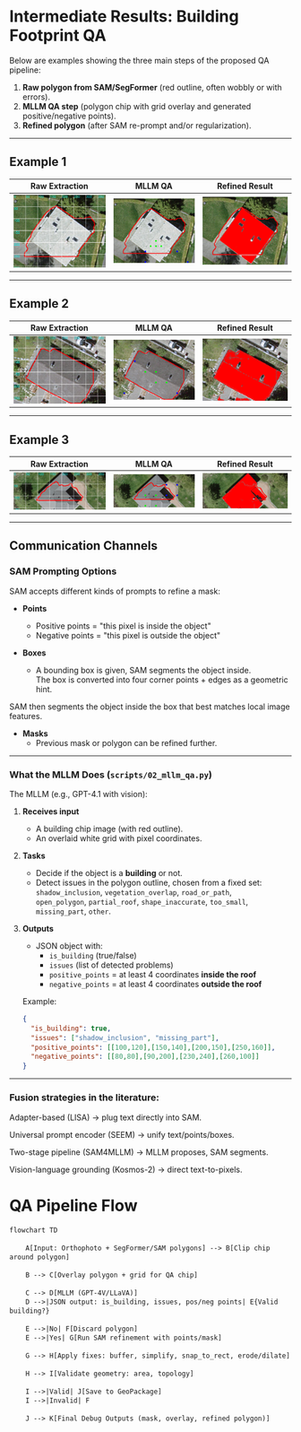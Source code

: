 # Intermediate Results: Building Footprint QA

Below are examples showing the three main steps of the proposed QA pipeline:

1. **Raw polygon from SAM/SegFormer** (red outline, often wobbly or with errors).  
2. **MLLM QA step** (polygon chip with grid overlay and generated positive/negative points).  
3. **Refined polygon** (after SAM re-prompt and/or regularization).

---

## Example 1

| Raw Extraction | MLLM QA          | Refined Result        |
|----------------|------------------|-----------------------|
| ![raw](img.png) | ![qa](img_2.png) | ![refined](img_1.png) |

---

## Example 2

| Raw Extraction    | MLLM QA          | Refined Result        |
|-------------------|------------------|-----------------------|
| ![raw](img_4.png) | ![qa](img_5.png) | ![refined](img_3.png) |

---

## Example 3

| Raw Extraction    | MLLM QA | Refined Result        |
|-------------------|---------|-----------------------|
| ![raw](img_6.png) | ![qa](poly_4_points.png) | ![refined](img_7.png) |

---

## Communication Channels

### SAM Prompting Options
SAM accepts different kinds of prompts to refine a mask:

- **Points**  
  - Positive points = "this pixel is inside the object"  
  - Negative points = "this pixel is outside the object"  

- **Boxes**  
  - A bounding box is given, SAM segments the object inside.  
  The box is converted into four corner points + edges as a geometric hint.

SAM then segments the object inside the box that best matches local image features.
- **Masks**  
  - Previous mask or polygon can be refined further.  

---

### What the MLLM Does (`scripts/02_mllm_qa.py`)

The MLLM (e.g., GPT-4.1 with vision):

1. **Receives input**  
   - A building chip image (with red outline).  
   - An overlaid white grid with pixel coordinates.  

2. **Tasks**  
   - Decide if the object is a **building** or not.  
   - Detect issues in the polygon outline, chosen from a fixed set:  
     `shadow_inclusion`, `vegetation_overlap`, `road_or_path`,  
     `open_polygon`, `partial_roof`, `shape_inaccurate`, `too_small`,  
     `missing_part`, `other`.  

3. **Outputs**  
   - JSON object with:  
     - `is_building` (true/false)  
     - `issues` (list of detected problems)  
     - `positive_points` = at least 4 coordinates **inside the roof**  
     - `negative_points` = at least 4 coordinates **outside the roof**  

   Example:
   ```json
   {
     "is_building": true,
     "issues": ["shadow_inclusion", "missing_part"],
     "positive_points": [[100,120],[150,140],[200,150],[250,160]],
     "negative_points": [[80,80],[90,200],[230,240],[260,100]]
   }
   
---

### Fusion strategies in the literature:

Adapter-based (LISA) → plug text directly into SAM.

Universal prompt encoder (SEEM) → unify text/points/boxes.

Two-stage pipeline (SAM4MLLM) → MLLM proposes, SAM segments.

Vision-language grounding (Kosmos-2) → direct text-to-pixels.

# QA Pipeline Flow

```mermaid
flowchart TD

    A[Input: Orthophoto + SegFormer/SAM polygons] --> B[Clip chip around polygon]

    B --> C[Overlay polygon + grid for QA chip]

    C --> D[MLLM (GPT-4V/LLaVA)]
    D -->|JSON output: is_building, issues, pos/neg points| E{Valid building?}

    E -->|No| F[Discard polygon]
    E -->|Yes| G[Run SAM refinement with points/mask]

    G --> H[Apply fixes: buffer, simplify, snap_to_rect, erode/dilate]

    H --> I[Validate geometry: area, topology]

    I -->|Valid| J[Save to GeoPackage]
    I -->|Invalid| F

    J --> K[Final Debug Outputs (mask, overlay, refined polygon)]
